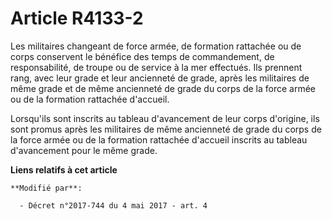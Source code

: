 # Article R4133-2

Les militaires changeant de force armée, de formation rattachée ou de corps conservent le bénéfice des temps de commandement,
de responsabilité, de troupe ou de service à la mer effectués. Ils prennent rang, avec leur grade et leur ancienneté de
grade, après les militaires de même grade et de même ancienneté de grade du corps de la force armée ou de la formation
rattachée d'accueil.

Lorsqu'ils sont inscrits au tableau d'avancement de leur corps d'origine, ils sont promus après les militaires de même
ancienneté de grade du corps de la force armée ou de la formation rattachée d'accueil inscrits au tableau d'avancement pour
le même grade.

**Liens relatifs à cet article**

	**Modifié par**:

	  - Décret n°2017-744 du 4 mai 2017 - art. 4
